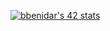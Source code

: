 <a href="https://github.com/oakoudad/badge42"><img src="https://badge.mediaplus.ma/binary/bbenidar" alt="bbenidar's 42 stats" /></a>


